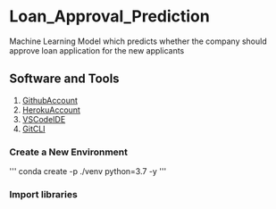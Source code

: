 # Loan_Approval_Prediction
Machine Learning Model which predicts whether the company should approve loan application for the new applicants

## Software and Tools
1. [GithubAccount](https://github.com)
2. [HerokuAccount](https://heroku.com)
3. [VSCodeIDE](https://code.visualstudio.com/)
4. [GitCLI](https://git-scm.com/book/en/v2/Getting-Started-The-Command-Line)

### Create a New Environment

'''
conda create -p ./venv python=3.7 -y
'''

### Import libraries

